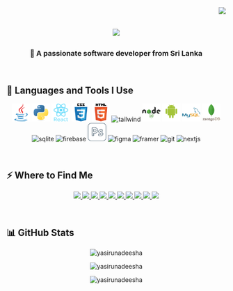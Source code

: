 <img align="right" src="https://visitor-badge.laobi.icu/badge?page_id=ysirunadeesha.ysirunadeesha" />

<h1 align="center">
  <img src="https://readme-typing-svg.herokuapp.com/?font=Righteous&size=35&center=true&vCenter=true&width=500&height=70&duration=4000&lines=Hi+There!+👋;+I'm+Yasiru+Nadeesha!" />
</h1>

<h3 align="center">🚀 A passionate software developer from Sri Lanka</h3>

<p dir="auto"><a target="_blank" rel="noopener noreferrer nofollow" href="https://camo.githubusercontent.com/2722992d519a722218f896d5f5231d49f337aaff4514e78bd59ac935334e916a/68747470733a2f2f692e696d6775722e636f6d2f77617856496d762e706e67"><img src="https://camo.githubusercontent.com/2722992d519a722218f896d5f5231d49f337aaff4514e78bd59ac935334e916a/68747470733a2f2f692e696d6775722e636f6d2f77617856496d762e706e67" alt="" data-canonical-src="https://i.imgur.com/waxVImv.png" style="max-width: 100%;"></a></p>

## 🚀 Languages and Tools I Use  

<p align="center">
<!--   <img src="https://raw.githubusercontent.com/devicons/devicon/master/icons/c/c-original.svg" alt="c" width="42" height="42"/> -->
  <img src="https://raw.githubusercontent.com/devicons/devicon/master/icons/java/java-original.svg" alt="java" width="42" height="42"/>
<!--   <img src="https://raw.githubusercontent.com/devicons/devicon/master/icons/javascript/javascript-original.svg" alt="javascript" width="42" height="42"/> -->
  <img src="https://raw.githubusercontent.com/devicons/devicon/master/icons/python/python-original.svg" alt="python" width="42" height="42"/>
  <img src="https://raw.githubusercontent.com/devicons/devicon/master/icons/react/react-original-wordmark.svg" alt="react" width="42" height="42"/>
  <img src="https://raw.githubusercontent.com/devicons/devicon/master/icons/css3/css3-original-wordmark.svg" alt="css3" width="42" height="42"/>
  <img src="https://raw.githubusercontent.com/devicons/devicon/master/icons/html5/html5-original-wordmark.svg" alt="html5" width="42" height="42"/>
  <img src="https://www.vectorlogo.zone/logos/tailwindcss/tailwindcss-icon.svg" alt="tailwind" width="42" height="42"/>
  <img src="https://raw.githubusercontent.com/devicons/devicon/master/icons/nodejs/nodejs-original-wordmark.svg" alt="nodejs" width="42" height="42"/>
  <img src="https://raw.githubusercontent.com/devicons/devicon/master/icons/android/android-original-wordmark.svg" alt="android" width="42" height="42"/>
<!--   <img src="https://www.vectorlogo.zone/logos/flutterio/flutterio-icon.svg" alt="flutter" width="42" height="42"/>
  <img src="https://www.vectorlogo.zone/logos/dartlang/dartlang-icon.svg" alt="dart" width="42" height="42"/>
  <img src="https://reactnative.dev/img/header_logo.svg" alt="reactnative" width="42" height="42"/> -->
  <img src="https://raw.githubusercontent.com/devicons/devicon/master/icons/mysql/mysql-original-wordmark.svg" alt="mysql" width="42" height="42"/>
  <img src="https://raw.githubusercontent.com/devicons/devicon/master/icons/mongodb/mongodb-original-wordmark.svg" alt="mongodb" width="42" height="42"/>
  <img src="https://www.vectorlogo.zone/logos/sqlite/sqlite-icon.svg" alt="sqlite" width="42" height="42"/>
<!--   <img src="https://raw.githubusercontent.com/devicons/devicon/master/icons/amazonwebservices/amazonwebservices-original-wordmark.svg" alt="aws" width="42" height="42"/> -->
  <img src="https://www.vectorlogo.zone/logos/firebase/firebase-icon.svg" alt="firebase" width="42" height="42"/>
  <img src="https://raw.githubusercontent.com/devicons/devicon/master/icons/photoshop/photoshop-line.svg" alt="photoshop" width="42" height="42"/>
  <img src="https://www.vectorlogo.zone/logos/figma/figma-icon.svg" alt="figma" width="42" height="42"/>
  <img src="https://www.vectorlogo.zone/logos/framer/framer-icon.svg" alt="framer" width="42" height="42"/>
  <img src="https://www.vectorlogo.zone/logos/git-scm/git-scm-icon.svg" alt="git" width="42" height="42"/>
  <img src="https://cdn.worldvectorlogo.com/logos/nextjs-2.svg" alt="nextjs" width="42" height="42"/>
</p>

<p dir="auto"><a target="_blank" rel="noopener noreferrer nofollow" href="https://camo.githubusercontent.com/2722992d519a722218f896d5f5231d49f337aaff4514e78bd59ac935334e916a/68747470733a2f2f692e696d6775722e636f6d2f77617856496d762e706e67"><img src="https://camo.githubusercontent.com/2722992d519a722218f896d5f5231d49f337aaff4514e78bd59ac935334e916a/68747470733a2f2f692e696d6775722e636f6d2f77617856496d762e706e67" alt="" data-canonical-src="https://i.imgur.com/waxVImv.png" style="max-width: 100%;"></a></p>

## ⚡ Where to Find Me  
<p align="center">
  <a href="https://x.com/Yasiru_Nadeesha" target="_blank">
    <img src="https://img.shields.io/badge/Twitter-000000?style=for-the-badge&logo=x&logoColor=white"/>
  </a>
  <a href="https://www.linkedin.com/in/yasirunadeesha" target="_blank">
    <img src="https://img.shields.io/badge/LinkedIn-0A66C2?style=for-the-badge&logo=linkedin&logoColor=white"/>
  </a>
  <a href="https://www.facebook.com/profile.php?id=61550000733902" target="_blank">
    <img src="https://img.shields.io/badge/Facebook-0866FF?style=for-the-badge&logo=facebook&logoColor=white"/>
  </a>
  <a href="https://www.instagram.com/yasirunadeesha8" target="_blank">
    <img src="https://img.shields.io/badge/Instagram-E4405F?style=for-the-badge&logo=instagram&logoColor=white"/>
  </a>
  <a href="https://dribbble.com/nadeesha2143" target="_blank">
    <img src="https://img.shields.io/badge/Dribbble-EA4C89?style=for-the-badge&logo=dribbble&logoColor=white"/>
  </a>
  <a href="https://medium.com/@yasirunadeesha8" target="_blank">
    <img src="https://img.shields.io/badge/Medium-000000?style=for-the-badge&logo=medium&logoColor=white"/>
  </a>
  <a href="https://www.youtube.com/@YasiruNadeesha" target="_blank">
    <img src="https://img.shields.io/badge/YouTube-CC0000?style=for-the-badge&logo=youtube&logoColor=white"/>
  </a>
  <a href="https://stackoverflow.com/users/31377250/yasiru-nadeesha" target="_blank">
    <img src="https://img.shields.io/badge/StackOverflow-F48024?style=for-the-badge&logo=stackoverflow&logoColor=white"/>
  </a>
  <a href="https://yyye.netlify.app" target="_blank">
    <img src="https://img.shields.io/badge/Portfolio-FF5722?style=for-the-badge&logo=todoist&logoColor=white"/>
  </a>
  <a href="mailto:yasirunadeesha8@gmail.com" target="_blank">
    <img src="https://img.shields.io/badge/Gmail-333333?style=for-the-badge&logo=gmail&logoColor=red"/>
  </a>
</p>

<p dir="auto"><a target="_blank" rel="noopener noreferrer nofollow" href="https://camo.githubusercontent.com/2722992d519a722218f896d5f5231d49f337aaff4514e78bd59ac935334e916a/68747470733a2f2f692e696d6775722e636f6d2f77617856496d762e706e67"><img src="https://camo.githubusercontent.com/2722992d519a722218f896d5f5231d49f337aaff4514e78bd59ac935334e916a/68747470733a2f2f692e696d6775722e636f6d2f77617856496d762e706e67" alt="" data-canonical-src="https://i.imgur.com/waxVImv.png" style="max-width: 100%;"></a></p>

## 📊 GitHub Stats  
<p align="center">
  <img src="https://github-readme-stats.vercel.app/api?username=yasirunadeesha&theme=tokyonight&show_icons=true&locale=en" alt="yasirunadeesha"/>
</p>
<p align="center">
  <img src="https://github-readme-streak-stats.herokuapp.com/?user=yasirunadeesha&theme=tokyonight&hide_border=true" alt="yasirunadeesha"/>
</p>
<p align="center">
  <img src="https://github-readme-stats.vercel.app/api/top-langs?username=yasirunadeesha&theme=tokyonight&show_icons=true&locale=en&layout=compact" alt="yasirunadeesha"/>
</p>
